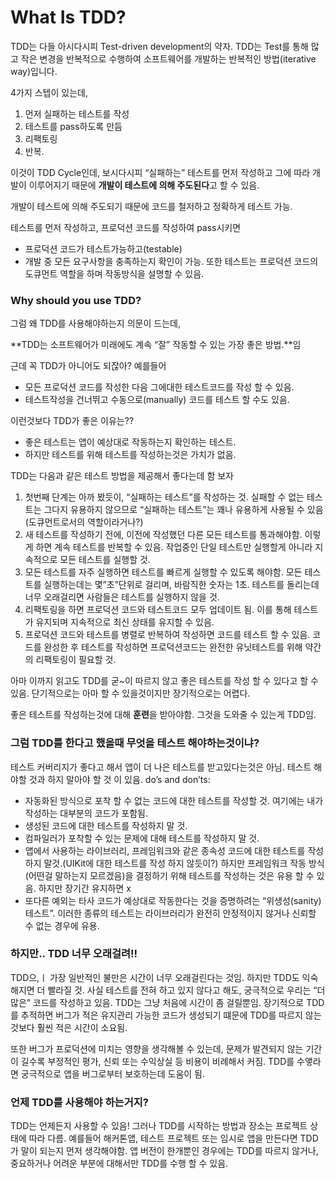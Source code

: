 # What Is TDD?


TDD는 다들 아시다시피 Test-driven development의 약자. 
TDD는 Test를 통해 많고 작은 변경을 반복적으로 수행하여 소프트웨어를 개발하는 반복적인 방법(iterative way)입니다.

4가지 스텝이 있는데,
1. 먼저 실패하는 테스트를 작성
2. 테스트를 pass하도록 만듬
3. 리팩토링
4. 반복.

이것이 TDD Cycle인데, 보시다시피 “실패하는” 테스트를 먼저 작성하고 그에 따라 개발이 이루어지기 때문에 **개발이 테스트에 의해 주도된다**고 할 수 있음.<p>
개발이 테스트에 의해 주도되기 때문에 코드를 철저하고 정확하게 테스트 가능. 

테스트를 먼저 작성하고, 프로덕션 코드를 작성하여 pass시키면 
- 프로덕션 코드가 테스트가능하고(testable)
- 개발 중 모든 요구사항을 충족하는지 확인이 가능.
또한 테스트는 프로덕션 코드의 도큐먼트 역할을 하며 작동방식을 설명할 수 있음.

### Why should you use TDD? 

그럼 왜 TDD를 사용해야하는지 의문이 드는데,<p>
**TDD는 소프트웨어가 미래에도 계속 “잘” 작동할 수 있는 가장 좋은 방법.**임

근데 꼭 TDD가 아니어도 되잖아? 예를들어 
- 모든 프로덕션 코드를 작성한 다음 그에대한 테스트코드를 작성 할 수 있음.
- 테스트작성을 건너뛰고 수동으로(manually) 코드를 테스트 할 수도 있음.

이런것보다 TDD가 좋은 이유는??<p>
- 좋은 테스트는 앱이 예상대로 작동하는지 확인하는 테스트.
- 하지만 테스트를 위해 테스트를 작성하는것은 가치가 없음.

TDD는 다음과 같은 테스트 방법을 제공해서 좋다는데 함 보자

1. 첫번째 단계는 아까 봤듯이, “실패하는 테스트”를 작성하는 것. 실패할 수 없는 테스트는 그다지 유용하지 않으므로 “실패하는 테스트”는 꽤나 유용하게 사용될 수 있음(도큐먼트로서의 역할이라거나?)
2. 새 테스트를 작성하기 전에, 이전에 작성했던 다른 모든 테스트를 통과해야함. 이렇게 하면 계속 테스트를 반복할 수 있음. 작업중인 단일 테스트만 실행할게 아니라 지속적으로 모든 테스트를 실행할 것.
3. 모든 테스트를 자주 실행하면 테스트를 빠르게 실행할 수 있도록 해야함. 모든 테스트를 실행하는데는 몇”초”단위로 걸리며, 바람직한 숫자는 1초. 테스트를 돌리는데 너무 오래걸리면 사람들은 테스트를 실행하지 않을 것.
4. 리팩토링을 하면 프로덕션 코드와 테스트코드 모두 업데이트 됨. 이를 통해 테스트가 유지되며 지속적으로 최신 상태를 유지할 수 있음.
5. 프로덕션 코드와 테스트를 병렬로 반복하여 작성하면 코드를 테스트 할 수 있음. 코드를 완성한 후 테스트를 작성하면 프로덕션코드는 완전한 유닛테스트를 위해 약간의 리팩토링이 필요할 것.


아마 이까지 읽고도 TDD를 굳~이 따르지 않고 좋은 테스트를 작성 할 수 있다고 할 수 있음.
단기적으로는 아마 할 수 있을것이지만 장기적으로는 어렵다.<p> 
좋은 테스트를 작성하는것에 대해 **훈련**을 받아야함. 그것을 도와줄 수 있는게 TDD임. 


### 그럼 TDD를 한다고 했을때 무엇을 테스트 해야하는것이냐?

테스트 커버리지가 좋다고 해서 앱이 더 나은 테스트를 받고있다는것은 아님. 
테스트 해야할 것과 하지 말아야 할 것 이 있음.
do’s and don’ts:
- 자동화된 방식으로 포착 할 수 없는 코드에 대한 테스트를 작성할 것. 여기에는 내가 작성하는 대부분의 코드가 포함됨.
-  생성된 코드에 대한 테스트를 작성하지 말 것. 
- 컴파일러가 포착할 수 있는 문제에 대해 테스트를 작성하지 말 것.
- 앱에서 사용하는 라이브러리, 프레임워크와 같은 종속성 코드에 대한 테스트를 작성하지 말것.(UIKit에 대한 테스트를 작성 하지 않듯이?) 하지만 프레임워크 작동 방식(어떤걸 말하는지 모르겠음)을 결정하기 위해 테스트를 작성하는 것은 유용 할 수 있음. 하지만 장기간 유지하면 x 
- 또다른 예외는 타사 코드가 예상대로 작동한다는 것을 증명하려는 “위생성(sanity) 테스트”. 이러한 종류의 테스트는 라이브러리가 완전히 안정적이지 않거나 신뢰할 수 없는 경우에 유용.

### 하지만.. TDD 너무 오래걸려!!
TDD으,ㅣ 가장 일반적인 불만은 시간이 너무 오래걸린다는 것임.
하지만 TDD도 익숙해지면 더 빨라질 것. 사실 테스트를 전혀 하고 있지 않다고 해도, 궁극적으로 우리는 “더 많은” 코드를 작성하고 있음.  TDD는 그냥 처음에 시간이 좀 걸릴뿐임. 
장기적으로 TDD를 추적하면 버그가 적은 유지관리 가능한 코드가 생성되기 떄문에 TDD를 따르지 않는 것보다 훨씬 적은 시간이 소요됨.

또한 버그가 프로덕션에 미치는 영향을 생각해볼 수 있는데, 문제가 발견되지 않는 기간이 길수록 부정적인 평가, 신뢰 또는 수익상실 등 비용이 비례해서 커짐. TDD를 수앻라면 궁극적으로 앱을 버그로부터 보호하는데 도움이 됨. 

### 언제 TDD를 사용해야 하는거지?
TDD는 언제든지 사용할 수 있음! 그러나 TDD를 시작하는 방법과 장소는 프로젝트 상태에 따라 다름.
예를들어 해커톤앱, 테스트 프로젝트 또는 임시로 앱을 만든다면 TDD가 말이 되는지 먼저 생각해야함. 앱 버전이 한개뿐인 경우에는 TDD를 따르지 않거나, 중요하거나 어려운 부분에 대해서만 TDD를 수행 할 수 있음. 


